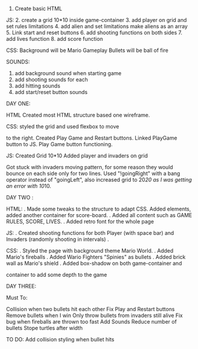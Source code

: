 1. Create basic HTML 

JS:
2. create a grid 10*10 inside game-container
3. add player on grid and set rules 
limitations
4. add alien and set limitations
make aliens as an array
5. Link start and reset buttons
6. add shooting functions on both sides
7. add lives function
8. add score function




CSS: 
Background will be Mario Gameplay
Bullets will be ball of fire



SOUNDS:
1. add background sound when starting game
2. add shooting sounds for each
4. add hitting sounds
3. add start/reset button sounds


DAY ONE:

HTML 
Created most HTML structure based one wireframe.

CSS:
styled the grid and used flexbox to move <aside> to the right.
Created Play Game and Restart buttons. Linked PlayGame button to JS. Play Game button functioning.

JS:
Created Grid 10*10
Added player and invaders on grid

Got stuck with invaders moving pattern, for some reason they would bounce on each side only for two lines.
Used "!goingRight" with a bang operator instead of "goingLeft", also increased grid to 20*20 as I was getting an error with 10*10.



DAY TWO :

HTML:
. Made some tweaks to the structure to adapt CSS. Added <span> elements, added another container for score-board.
. Added all content such as GAME RULES, SCORE, LIVES.
. Added retro font for the whole page

JS:
. Created shooting functions for both Player (with space bar) and Invaders (randomly shooting in intervals)
. 


CSS:
. Styled the page with background theme Mario World.
. Added Mario's fireballs
. Added Wario Fighters "Spinies" as bullets
. Added brick wall as Mario's shield
. Added box-shadow on both game-container and <aside> container to add some depth to the game

DAY THREE:

Must To:
<!-- Collision when bullet hits brick wall -->
<!-- Add lives to JS -->
<!-- Add Game Over to the Screen -->
<!-- Remove turtles when I win -->
Collision when two bullets hit each other
Fix Play and Restart buttons
Remove bullets when I win
Only throw bullets from invaders still alive
Fix bug when fireballs are thrown too fast
Add Sounds
Reduce number of bullets
Stope turtles after width

TO DO:
Add collision styling when bullet hits